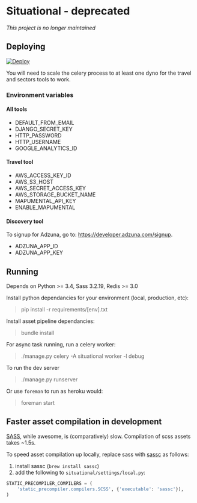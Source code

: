 # Situational - deprecated

*This project is no longer maintained*

## Deploying

[![Deploy](https://www.herokucdn.com/deploy/button.svg)](https://heroku.com/deploy?template=https://github.com/lm-tools/situational)

You will need to scale the celery process to at least one dyno for the travel and sectors tools to work. 

### Environment variables

#### All tools

* DEFAULT_FROM_EMAIL
* DJANGO_SECRET_KEY
* HTTP_PASSWORD
* HTTP_USERNAME
* GOOGLE_ANALYTICS_ID

#### Travel tool

* AWS_ACCESS_KEY_ID
* AWS_S3_HOST
* AWS_SECRET_ACCESS_KEY
* AWS_STORAGE_BUCKET_NAME
* MAPUMENTAL_API_KEY
* ENABLE_MAPUMENTAL

#### Discovery tool

To signup for Adzuna, go to: https://developer.adzuna.com/signup.

* ADZUNA_APP_ID
* ADZUNA_APP_KEY

## Running

Depends on Python >= 3.4, Sass 3.2.19, Redis >= 3.0

Install python dependancies for your environment (local, production, etc):

> pip install -r requirements/[env].txt

Install asset pipeline dependancies:

> bundle install

For async task running, run a celery worker:

> ./manage.py celery -A situational worker -l debug

To run the dev server

> ./manage.py runserver

Or use `foreman` to run as heroku would:

> foreman start

## Faster asset compilation in development

[SASS](http://sass-lang.com/), while awesome, is (comparatively) slow. Compilation of scss assets takes ~1.5s.

To speed asset compilation up locally, replace sass with [sassc](https://github.com/sass/sassc) as follows:

1. install sassc (`brew install sassc`)
2. add the following to `situational/settings/local.py`:

```python
STATIC_PRECOMPILER_COMPILERS = (
    'static_precompiler.compilers.SCSS', {'executable': 'sassc'}),
)
```
